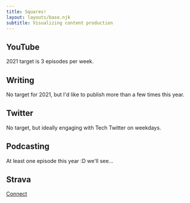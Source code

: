 ```yaml
---
title: Squares!
layout: layouts/base.njk
subtitle: Visualizing content production
---
```


## YouTube

2021 target is 3 episodes per week.

<p>
  <div id="youtube-cal"></div>
</p>

## Writing

No target for 2021, but I'd like to publish more than a few times this year.

<p>
  <div id="writing-cal"></div>
</p>

## Twitter

No target, but ideally engaging with Tech Twitter on weekdays.

<p>
  <div id="twitter-cal"></div>
</p>

## Podcasting

At least one episode this year :D we'll see...

<p>
  <div id="podcast-cal"></div>
</p>

## Strava

<a href="https://www.strava.com/oauth/authorize?client_id=59040&redirect_uri=https://localhost:8080/squares&response_type=code&scope=read_all,activity:read_all">Connect</a>

